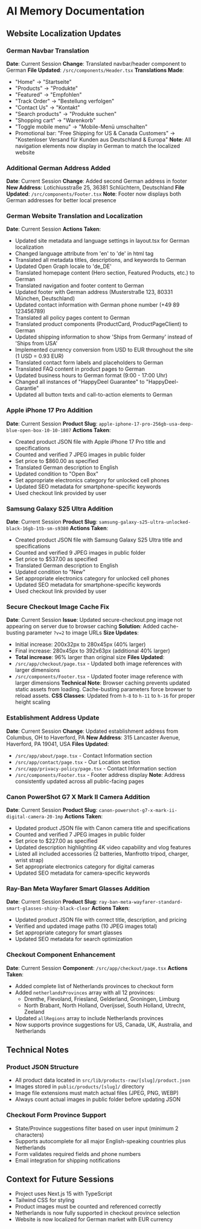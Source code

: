 # AI Memory Documentation

## Website Localization Updates

### German Navbar Translation
**Date**: Current Session
**Change**: Translated navbar/header component to German
**File Updated**: `/src/components/Header.tsx`
**Translations Made**:
- "Home" → "Startseite"
- "Products" → "Produkte"
- "Featured" → "Empfohlen"
- "Track Order" → "Bestellung verfolgen"
- "Contact Us" → "Kontakt"
- "Search products" → "Produkte suchen"
- "Shopping cart" → "Warenkorb"
- "Toggle mobile menu" → "Mobile-Menü umschalten"
- Promotional bar: "Free Shipping for US & Canada Customers" → "Kostenloser Versand für Kunden aus Deutschland & Europa"
**Note**: All navigation elements now display in German to match the localized website

### Additional German Address Added
**Date**: Current Session
**Change**: Added second German address in footer
**New Address**: Lotichiusstraße 25, 36381 Schlüchtern, Deutschland
**File Updated**: `/src/components/Footer.tsx`
**Note**: Footer now displays both German addresses for better local presence

### German Website Translation and Localization
**Date**: Current Session
**Actions Taken**:
- Updated site metadata and language settings in layout.tsx for German localization
- Changed language attribute from 'en' to 'de' in html tag
- Translated all metadata titles, descriptions, and keywords to German
- Updated Open Graph locale to 'de_DE'
- Translated homepage content (Hero section, Featured Products, etc.) to German
- Translated navigation and footer content to German
- Updated footer with German address (Musterstraße 123, 80331 München, Deutschland)
- Updated contact information with German phone number (+49 89 123456789)
- Translated all policy pages content to German
- Translated product components (ProductCard, ProductPageClient) to German
- Updated shipping information to show 'Ships from Germany' instead of 'Ships from USA'
- Implemented currency conversion from USD to EUR throughout the site (1 USD = 0.93 EUR)
- Translated contact form labels and placeholders to German
- Translated FAQ content in product pages to German
- Updated business hours to German format (9:00 - 17:00 Uhr)
- Changed all instances of "HappyDeel Guarantee" to "HappyDeel-Garantie"
- Updated all button texts and call-to-action elements to German

### Apple iPhone 17 Pro Addition
**Date**: Current Session
**Product Slug**: `apple-iphone-17-pro-256gb-usa-deep-blue-open-box-10-10-1807`
**Actions Taken**:
- Created product JSON file with Apple iPhone 17 Pro title and specifications
- Counted and verified 7 JPEG images in public folder
- Set price to $860.00 as specified
- Translated German description to English
- Updated condition to "Open Box"
- Set appropriate electronics category for unlocked cell phones
- Updated SEO metadata for smartphone-specific keywords
- Used checkout link provided by user

### Samsung Galaxy S25 Ultra Addition
**Date**: Current Session
**Product Slug**: `samsung-galaxy-s25-ultra-unlocked-black-16gb-1tb-sm-s9380`
**Actions Taken**:
- Created product JSON file with Samsung Galaxy S25 Ultra title and specifications
- Counted and verified 9 JPEG images in public folder
- Set price to $537.00 as specified
- Translated German description to English
- Updated condition to "New"
- Set appropriate electronics category for unlocked cell phones
- Updated SEO metadata for smartphone-specific keywords
- Used checkout link provided by user

### Secure Checkout Image Cache Fix
**Date**: Current Session
**Issue**: Updated secure-checkout.png image not appearing on server due to browser caching
**Solution**: Added cache-busting parameter `?v=2` to image URLs
**Size Updates**: 
- Initial increase: 200x32px to 280x45px (40% larger)
- Final increase: 280x45px to 392x63px (additional 40% larger)
- **Total increase**: 96% larger than original size
**Files Updated**:
- `/src/app/checkout/page.tsx` - Updated both image references with larger dimensions
- `/src/components/Footer.tsx` - Updated footer image reference with larger dimensions
**Technical Note**: Browser caching prevents updated static assets from loading. Cache-busting parameters force browser to reload assets.
**CSS Classes**: Updated from `h-8` to `h-11` to `h-16` for proper height scaling

### Establishment Address Update
**Date**: Current Session
**Change**: Updated establishment address from Columbus, OH to Haverford, PA
**New Address**: 315 Lancaster Avenue, Haverford, PA 19041, USA
**Files Updated**:
- `/src/app/about/page.tsx` - Contact Information section
- `/src/app/contact/page.tsx` - Our Location section
- `/src/app/privacy-policy/page.tsx` - Contact Information section
- `/src/components/Footer.tsx` - Footer address display
**Note**: Address consistently updated across all public-facing pages

### Canon PowerShot G7 X Mark II Camera Addition
**Date**: Current Session
**Product Slug**: `canon-powershot-g7-x-mark-ii-digital-camera-20-1mp`
**Actions Taken**:
- Updated product JSON file with Canon camera title and specifications
- Counted and verified 7 JPEG images in public folder
- Set price to $227.00 as specified
- Updated description highlighting 4K video capability and vlog features
- Listed all included accessories (2 batteries, Manfrotto tripod, charger, wrist strap)
- Set appropriate electronics category for digital cameras
- Updated SEO metadata for camera-specific keywords

### Ray-Ban Meta Wayfarer Smart Glasses Addition
**Date**: Current Session
**Product Slug**: `ray-ban-meta-wayfarer-standard-smart-glasses-shiny-black-clear`
**Actions Taken**:
- Updated product JSON file with correct title, description, and pricing
- Verified and updated image paths (10 JPEG images total)
- Set appropriate category for smart glasses
- Updated SEO metadata for search optimization

### Checkout Component Enhancement
**Date**: Current Session
**Component**: `/src/app/checkout/page.tsx`
**Actions Taken**:
- Added complete list of Netherlands provinces to checkout form
- Added `netherlandsProvinces` array with all 12 provinces:
  - Drenthe, Flevoland, Friesland, Gelderland, Groningen, Limburg
  - North Brabant, North Holland, Overijssel, South Holland, Utrecht, Zeeland
- Updated `allRegions` array to include Netherlands provinces
- Now supports province suggestions for US, Canada, UK, Australia, and Netherlands

## Technical Notes

### Product JSON Structure
- All product data located in `src/lib/products-raw/[slug]/product.json`
- Images stored in `public/products/[slug]/` directory
- Image file extensions must match actual files (JPEG, PNG, WEBP)
- Always count actual images in public folder before updating JSON

### Checkout Form Province Support
- State/Province suggestions filter based on user input (minimum 2 characters)
- Supports autocomplete for all major English-speaking countries plus Netherlands
- Form validates required fields and phone numbers
- Email integration for shipping notifications

## Context for Future Sessions
- Project uses Next.js 15 with TypeScript
- Tailwind CSS for styling
- Product images must be counted and referenced correctly
- Netherlands is now fully supported in checkout province selection
- Website is now localized for German market with EUR currency